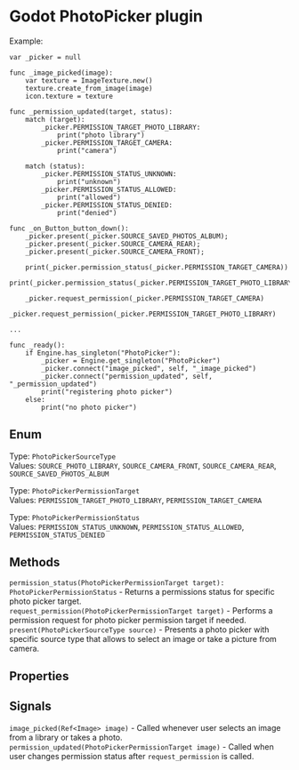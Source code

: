 # Godot PhotoPicker plugin

Example:

```
var _picker = null

func _image_picked(image):
	var texture = ImageTexture.new()
	texture.create_from_image(image)
	icon.texture = texture

func _permission_updated(target, status):
	match (target):
		_picker.PERMISSION_TARGET_PHOTO_LIBRARY:
			print("photo library")
		_picker.PERMISSION_TARGET_CAMERA:
			print("camera")
	
	match (status):
		_picker.PERMISSION_STATUS_UNKNOWN:
			print("unknown")
		_picker.PERMISSION_STATUS_ALLOWED:
			print("allowed")
		_picker.PERMISSION_STATUS_DENIED:
			print("denied")

func _on_Button_button_down():
	_picker.present(_picker.SOURCE_SAVED_PHOTOS_ALBUM);
	_picker.present(_picker.SOURCE_CAMERA_REAR);
	_picker.present(_picker.SOURCE_CAMERA_FRONT);

	print(_picker.permission_status(_picker.PERMISSION_TARGET_CAMERA))
	print(_picker.permission_status(_picker.PERMISSION_TARGET_PHOTO_LIBRARY))

	_picker.request_permission(_picker.PERMISSION_TARGET_CAMERA)
	_picker.request_permission(_picker.PERMISSION_TARGET_PHOTO_LIBRARY)

...

func _ready():
	if Engine.has_singleton("PhotoPicker"):
		_picker = Engine.get_singleton("PhotoPicker")
		_picker.connect("image_picked", self, "_image_picked")
		_picker.connect("permission_updated", self, "_permission_updated")
		print("registering photo picker")
	else:
		print("no photo picker")
```

## Enum

Type: `PhotoPickerSourceType`  
Values: `SOURCE_PHOTO_LIBRARY`, `SOURCE_CAMERA_FRONT`, `SOURCE_CAMERA_REAR`, `SOURCE_SAVED_PHOTOS_ALBUM`

Type: `PhotoPickerPermissionTarget`  
Values: `PERMISSION_TARGET_PHOTO_LIBRARY`, `PERMISSION_TARGET_CAMERA`

Type: `PhotoPickerPermissionStatus`  
Values: `PERMISSION_STATUS_UNKNOWN`, `PERMISSION_STATUS_ALLOWED`, `PERMISSION_STATUS_DENIED`

## Methods

`permission_status(PhotoPickerPermissionTarget target): PhotoPickerPermissionStatus` - Returns a permissions status for specific photo picker target.  
`request_permission(PhotoPickerPermissionTarget target)` - Performs a permission request for photo picker permission target if needed.  
`present(PhotoPickerSourceType source)` - Presents a photo picker with specific source type that allows to select an image or take a picture from camera.

## Properties

## Signals

`image_picked(Ref<Image> image)` - Called whenever user selects an image from a library or takes a photo.  
`permission_updated(PhotoPickerPermissionTarget image)` - Called when user changes permission status after `request_permission` is called.
